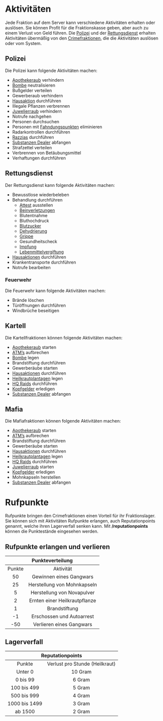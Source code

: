 # Aktivitäten

Jede Fraktion auf dem Server kann verschiedene Aktivitäten erhalten oder auslösen. Sie können Profit für die Fraktionskasse geben, aber auch zu einem Verlust von Geld führen. Die [Polizei](polizei.md) und der [Rettungsdienst](.rettungsdienst.md) erhalten Aktivitäten übermäßig von den [Crimefraktionen](allgemein.md), die die Aktivitäten auslösen oder vom System.

## Polizei
Die Polizei kann folgende Aktivitäten machen:

* [Apothekeraub](apothekenraub.md) verhindern
* [Bombe](bomben.md) neutralisieren
* Bußgelder verteilen
* Gewerberaub verhindern
* [Hausaktion](hausaktionen.md) durchführen
* Illegale Pflanzen verbrennen
* [Juwelierraub](juwelierraub.md) verhindern
* Notrufe nachgehen
* Personen durchsuchen
* Personen mit [Fahndungspunkten](../../pages/allgemein/fahndungspunkte.md) eliminieren
* Radarkontrollen durchführen
* [Razzias](hqraids.md) durchführen
* [Substanzen Dealer](substanzendealer.md) abfangen
* Strafzettel verteilen
* Verbrennen von Betäubungsmittel
* Verhaftungen durchführen
  

## Rettungsdienst
Der Rettungsdienst kann folgende Aktivitäten machen:

- Bewusstlose wiederbeleben
- Behandlung durchführen
    - [Attest](../../pages/krankheiten/rezepte.md) ausstellen
    - [Beinverletzungen](../../pages/krankheiten/beinverletzungen.md)
    - Blutentnahme
    - Bluthochdruck
    - [Blutzucker](../../pages/krankheiten/blutzucker.md)
    - [Dehydrierung](../../pages/krankheiten/dehydration.md)
    - [Grippe](../../pages/krankheiten/grippe.md)
    - Gesundheitscheck
    - [Impfung](../../pages/krankheiten/impfung.md)
    - [Lebenmittelvergiftung](../../pages/krankheiten/lebensmittelvergiftung.md)
- [Hausaktionen](hausaktionen.md) durchführen
- Krankentransporte durchführen
- Notrufe bearbeiten

### Feuerwehr  
Die Feuerwehr kann folgende Aktivitäten machen:

- Brände löschen
- Türöffnungen durchführen
- Windbrüche beseitigen


## Kartell

Die Kartellfraktionen können folgende Aktivitäten machen:

* [Apothekeraub](apothekenraub.md) starten
* [ATM’s](../../pages/orte/zentralbank.md) aufbrechen
* [Bombe](bomben.md) legen
* Brandstiftung durchführen
* Gewerberäube starten
* [Hausaktionen](hausaktionen.md) durchführen
* [Heilkrautplantagen](../../pages/pflanzen/heilkraut.md) legen
* [HQ Raids](hqraids.md) durchführen
* [Kopfgelder](kopfgeld.md) erledigen
* [Substanzen Dealer](substanzendealer.md) abfangen


## Mafia

Die Mafiafraktionen können folgende Aktivitäten machen:

* [Apothekeraub](apothekenraub.md) starten
* [ATM’s](../../pages/orte/zentralbank.md) aufbrechen
* Brandstiftung durchführen
* Gewerberäube starten
* [Hausaktionen](hausaktionen.md) durchführen
* [Heilkrautplantagen](../../pages/pflanzen/heilkraut.md) legen
* [HQ Raids](hqraids.md) durchführen
* [Juwelierraub](juwelierraub.md) starten
* [Kopfgelder](kopfgeld.md) erledigen
* Mohnkapseln herstellen
* [Substanzen Dealer](substanzendealer.md) abfangen


# Rufpunkte

Rufpunkte bringen den Crimefraktionen einen Vorteil für ihr Fraktionslager. Sie können sich mit Aktivitäten Rufpunkte erlangen, auch Reputationpoints genannt, welche ihren Lagerverfall senken kann. Mit **/reputationpoints** können die Punktestände eingesehen werden.

## Rufpunkte erlangen und verlieren

<table>
  <thead>
    <tr>
      <th colspan=2 align="center">Punkteverteilung</th>
    </tr>
  </thead>
  <tbody>
    <tr>
      <td align="center">Punkte</td>
      <td align="center">Aktivität</td>
    </tr>
    <tr>
      <td align="center">50</td>
      <td align="center">Gewinnen eines Gangwars</td>
    </tr>
    <tr>
      <td align="center">25</td>
      <td align="center">Herstellung von Mohnkapseln</td>
    </tr>
    <tr>
      <td align="center">5</td>
      <td align="center">Herstellung von Novapulver</td>
    </tr>
    <tr>
      <td align="center">2</td>
      <td align="center">Ernten einer Heilkrautpflanze</td>
    </tr>
    <tr>
      <td align="center">1</td>
      <td align="center">Brandstiftung</td>
    </tr>
    <tr>
      <td align="center">-1</td>
      <td align="center">Erschossen und Autoarrest</td>
    </tr>
    <tr>
      <td align="center">-50</td>
      <td align="center">Verlieren eines Gangwars</td>
    </tr>
  </tbody>
</table>

## Lagerverfall

<table>
  <thead>
    <tr>
      <th colspan=2 align="center">Reputationpoints</th>
    </tr>
  </thead>
  <tbody>
    <tr>
      <td align="center" >Punkte</td>
      <td align="center" >Verlust pro Stunde (Heilkraut)</td>
    </tr>
    <tr>
      <td align="center" >Unter 0</td>
      <td align="center" >10 Gram</td>
    </tr>
    <tr>
      <td align="center" >0 bis 99</td>
      <td align="center" >6 Gram</td>
    </tr>
    <tr>
      <td align="center" >100 bis 499</td>
      <td align="center" >5 Gram</td>
    </tr>
    <tr>
      <td align="center" >500 bis 999</td>
      <td align="center" >4 Gram</td>
    </tr>
    <tr>
      <td align="center" >1000 bis 1499</td>
      <td align="center" >3 Gram</td>
    </tr>
    <tr>
      <td align="center" >ab 1500</td>
      <td align="center" >2 Gram</td>
    </tr> 
  </tbody>
</table>






